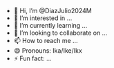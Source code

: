 - 👋 Hi, I’m @DiazJulio2024M
- 👀 I’m interested in ...
- 🌱 I’m currently learning ...
- 💞️ I’m looking to collaborate on ...
- 📫 How to reach me ...
- 😄 Pronouns: Ika/Ike/Ikx
- ⚡ Fun fact: ...

<!---
DiazJulio2024M/DiazJulio2024M is a ✨ special ✨ repository because its `README.md` (this file) appears on your GitHub profile.
You can click the Preview link to take a look at your changes.
--->
